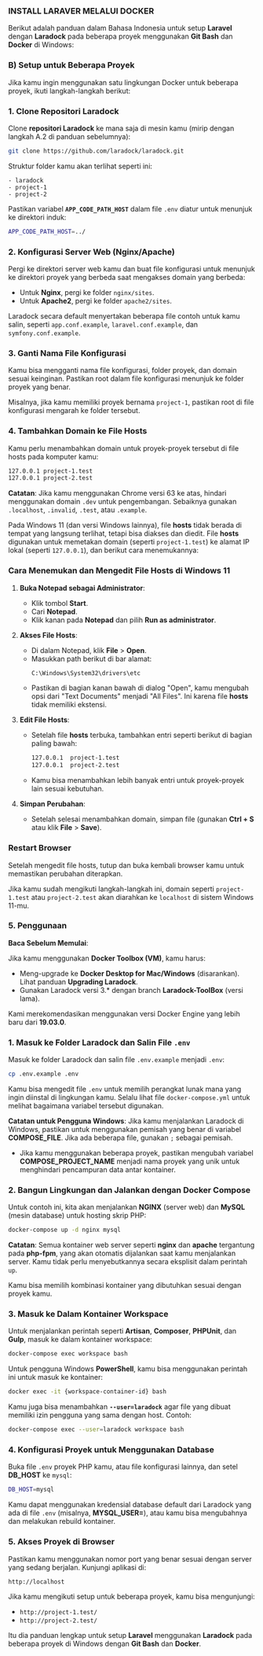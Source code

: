 ### **INSTALL LARAVER MELALUI DOCKER**

Berikut adalah panduan dalam Bahasa Indonesia untuk setup **Laravel** dengan **Laradock** pada beberapa proyek menggunakan **Git Bash** dan **Docker** di Windows:

### B) Setup untuk Beberapa Proyek

Jika kamu ingin menggunakan satu lingkungan Docker untuk beberapa proyek, ikuti langkah-langkah berikut:

### 1. **Clone Repositori Laradock**
   Clone **repositori Laradock** ke mana saja di mesin kamu (mirip dengan langkah A.2 di panduan sebelumnya):
   
   ```bash
   git clone https://github.com/laradock/laradock.git
   ```

   Struktur folder kamu akan terlihat seperti ini:
   
   ```
   - laradock
   - project-1
   - project-2
   ```

   Pastikan variabel **`APP_CODE_PATH_HOST`** dalam file `.env` diatur untuk menunjuk ke direktori induk:

   ```bash
   APP_CODE_PATH_HOST=../
   ```

### 2. **Konfigurasi Server Web (Nginx/Apache)**
   Pergi ke direktori server web kamu dan buat file konfigurasi untuk menunjuk ke direktori proyek yang berbeda saat mengakses domain yang berbeda:

   - Untuk **Nginx**, pergi ke folder `nginx/sites`.
   - Untuk **Apache2**, pergi ke folder `apache2/sites`.

   Laradock secara default menyertakan beberapa file contoh untuk kamu salin, seperti `app.conf.example`, `laravel.conf.example`, dan `symfony.conf.example`.

### 3. **Ganti Nama File Konfigurasi**
   Kamu bisa mengganti nama file konfigurasi, folder proyek, dan domain sesuai keinginan. Pastikan root dalam file konfigurasi menunjuk ke folder proyek yang benar.

   Misalnya, jika kamu memiliki proyek bernama `project-1`, pastikan root di file konfigurasi mengarah ke folder tersebut.

### 4. **Tambahkan Domain ke File Hosts**
   Kamu perlu menambahkan domain untuk proyek-proyek tersebut di file hosts pada komputer kamu:

   ```bash
   127.0.0.1 project-1.test
   127.0.0.1 project-2.test
   ```

   **Catatan**: Jika kamu menggunakan Chrome versi 63 ke atas, hindari menggunakan domain `.dev` untuk pengembangan. Sebaiknya gunakan `.localhost`, `.invalid`, `.test`, atau `.example`.

Pada Windows 11 (dan versi Windows lainnya), file **hosts** tidak berada di tempat yang langsung terlihat, tetapi bisa diakses dan diedit. File **hosts** digunakan untuk memetakan domain (seperti `project-1.test`) ke alamat IP lokal (seperti `127.0.0.1`), dan berikut cara menemukannya:

### Cara Menemukan dan Mengedit File Hosts di Windows 11

1. **Buka Notepad sebagai Administrator**:
   - Klik tombol **Start**.
   - Cari **Notepad**.
   - Klik kanan pada **Notepad** dan pilih **Run as administrator**.

2. **Akses File Hosts**:
   - Di dalam Notepad, klik **File** > **Open**.
   - Masukkan path berikut di bar alamat:
     ```bash
     C:\Windows\System32\drivers\etc
     ```
   - Pastikan di bagian kanan bawah di dialog "Open", kamu mengubah opsi dari "Text Documents" menjadi "All Files". Ini karena file **hosts** tidak memiliki ekstensi.

3. **Edit File Hosts**:
   - Setelah file **hosts** terbuka, tambahkan entri seperti berikut di bagian paling bawah:
     ```bash
     127.0.0.1  project-1.test
     127.0.0.1  project-2.test
     ```
   - Kamu bisa menambahkan lebih banyak entri untuk proyek-proyek lain sesuai kebutuhan.

4. **Simpan Perubahan**:
   - Setelah selesai menambahkan domain, simpan file (gunakan **Ctrl + S** atau klik **File** > **Save**).

### Restart Browser
Setelah mengedit file hosts, tutup dan buka kembali browser kamu untuk memastikan perubahan diterapkan.

Jika kamu sudah mengikuti langkah-langkah ini, domain seperti `project-1.test` atau `project-2.test` akan diarahkan ke `localhost` di sistem Windows 11-mu.

### 5. **Penggunaan**
   **Baca Sebelum Memulai**:

   Jika kamu menggunakan **Docker Toolbox (VM)**, kamu harus:
   
   - Meng-upgrade ke **Docker Desktop for Mac/Windows** (disarankan). Lihat panduan **Upgrading Laradock**.
   - Gunakan Laradock versi 3.* dengan branch **Laradock-ToolBox** (versi lama).

   Kami merekomendasikan menggunakan versi Docker Engine yang lebih baru dari **19.03.0**.

### 1. **Masuk ke Folder Laradock dan Salin File `.env`**
   Masuk ke folder Laradock dan salin file `.env.example` menjadi `.env`:

   ```bash
   cp .env.example .env
   ```

   Kamu bisa mengedit file `.env` untuk memilih perangkat lunak mana yang ingin diinstal di lingkungan kamu. Selalu lihat file `docker-compose.yml` untuk melihat bagaimana variabel tersebut digunakan.

   **Catatan untuk Pengguna Windows**: Jika kamu menjalankan Laradock di Windows, pastikan untuk menggunakan pemisah yang benar di variabel **COMPOSE_FILE**. Jika ada beberapa file, gunakan `;` sebagai pemisah.

   - Jika kamu menggunakan beberapa proyek, pastikan mengubah variabel **COMPOSE_PROJECT_NAME** menjadi nama proyek yang unik untuk menghindari pencampuran data antar kontainer.

### 2. **Bangun Lingkungan dan Jalankan dengan Docker Compose**
   Untuk contoh ini, kita akan menjalankan **NGINX** (server web) dan **MySQL** (mesin database) untuk hosting skrip PHP:

   ```bash
   docker-compose up -d nginx mysql
   ```

   **Catatan**: Semua kontainer web server seperti **nginx** dan **apache** tergantung pada **php-fpm**, yang akan otomatis dijalankan saat kamu menjalankan server. Kamu tidak perlu menyebutkannya secara eksplisit dalam perintah `up`.

   Kamu bisa memilih kombinasi kontainer yang dibutuhkan sesuai dengan proyek kamu.

### 3. **Masuk ke Dalam Kontainer Workspace**
   Untuk menjalankan perintah seperti **Artisan**, **Composer**, **PHPUnit**, dan **Gulp**, masuk ke dalam kontainer workspace:

   ```bash
   docker-compose exec workspace bash
   ```

   Untuk pengguna Windows **PowerShell**, kamu bisa menggunakan perintah ini untuk masuk ke kontainer:

   ```bash
   docker exec -it {workspace-container-id} bash
   ```

   Kamu juga bisa menambahkan **`--user=laradock`** agar file yang dibuat memiliki izin pengguna yang sama dengan host. Contoh:

   ```bash
   docker-compose exec --user=laradock workspace bash
   ```

### 4. **Konfigurasi Proyek untuk Menggunakan Database**
   Buka file `.env` proyek PHP kamu, atau file konfigurasi lainnya, dan setel **DB_HOST** ke `mysql`:

   ```bash
   DB_HOST=mysql
   ```

   Kamu dapat menggunakan kredensial database default dari Laradock yang ada di file `.env` (misalnya, **MYSQL_USER=**), atau kamu bisa mengubahnya dan melakukan rebuild kontainer.

### 5. **Akses Proyek di Browser**
   Pastikan kamu menggunakan nomor port yang benar sesuai dengan server yang sedang berjalan. Kunjungi aplikasi di:

   ```bash
   http://localhost
   ```

   Jika kamu mengikuti setup untuk beberapa proyek, kamu bisa mengunjungi:
   
   - `http://project-1.test/`
   - `http://project-2.test/`

Itu dia panduan lengkap untuk setup **Laravel** menggunakan **Laradock** pada beberapa proyek di Windows dengan **Git Bash** dan **Docker**.
